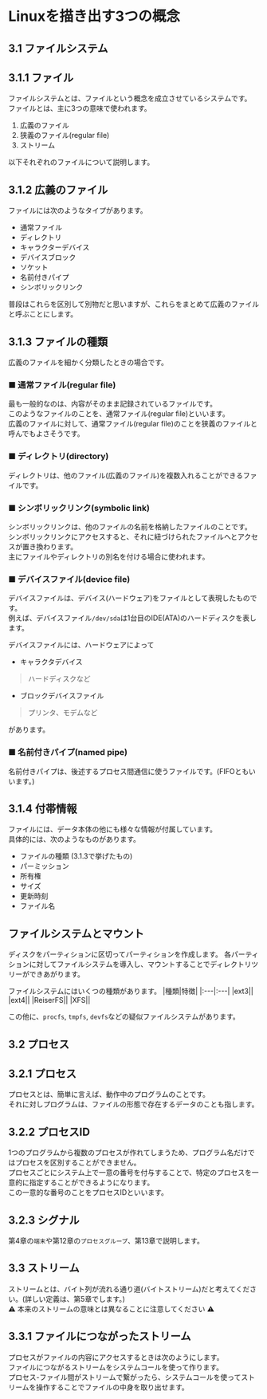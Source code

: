 # Linuxを描き出す3つの概念
## 3.1 ファイルシステム
## 3.1.1 ファイル
ファイルシステムとは、ファイルという概念を成立させているシステムです。  
ファイルとは、主に3つの意味で使われます。
1. 広義のファイル
2. 狭義のファイル(regular file)
3. ストリーム

以下それぞれのファイルについて説明します。
## 3.1.2 広義のファイル
ファイルには次のようなタイプがあります。
- 通常ファイル
- ディレクトリ
- キャラクターデバイス
- デバイスブロック
- ソケット
- 名前付きパイプ
- シンボリックリンク
 
普段はこれらを区別して別物だと思いますが、これらをまとめて広義のファイルと呼ぶことにします。
## 3.1.3 ファイルの種類
広義のファイルを細かく分類したときの場合です。
### ■ 通常ファイル(regular file)
最も一般的なのは、内容がそのまま記録されているファイルです。  
このようなファイルのことを、通常ファイル(regular file)といいます。  
広義のファイルに対して、通常ファイル(regular file)のことを狭義のファイルと呼んでもよさそうです。
### ■ ディレクトリ(directory)
ディレクトリは、他のファイル(広義のファイル)を複数入れることができるファイルです。
### ■ シンボリックリンク(symbolic link)
シンボリックリンクは、他のファイルの名前を格納したファイルのことです。  
シンボリックリンクにアクセスすると、それに紐づけられたファイルへとアクセスが置き換わります。  
主にファイルやディレクトリの別名を付ける場合に使われます。
### ■ デバイスファイル(device file)
デバイスファイルは、デバイス(ハードウェア)をファイルとして表現したものです。  
例えば、デバイスファイル`/dev/sda`は1台目のIDE(ATA)のハードディスクを表します。  
  
デバイスファイルには、ハードウェアによって
- キャラクタデバイス
> ハードディスクなど
- ブロックデバイスファイル
> プリンタ、モデムなど

があります。
### ■ 名前付きパイプ(named pipe)
名前付きパイプは、後述するプロセス間通信に使うファイルです。(FIFOともいいます。)

## 3.1.4 付帯情報
ファイルには、データ本体の他にも様々な情報が付属しています。  
具体的には、次のようなものがあります。
- ファイルの種類 (3.1.3で挙げたもの)
- パーミッション
- 所有権
- サイズ
- 更新時刻
- ファイル名

## ファイルシステムとマウント
ディスクをパーティションに区切ってパーティションを作成します。
各パーティションに対してファイルシステムを導入し、マウントすることでディレクトリツリーができあがります。  
  
ファイルシステムにはいくつの種類があります。
|種類|特徴|
|:---|:---|
|ext3||
|ext4||
|ReiserFS||
|XFS||

この他に、`procfs`, `tmpfs`, `devfs`などの疑似ファイルシステムがあります。
## 3.2 プロセス
## 3.2.1 プロセス
プロセスとは、簡単に言えば、動作中のプログラムのことです。  
それに対しプログラムは、ファイルの形態で存在するデータのことも指します。
## 3.2.2 プロセスID
1つのプログラムから複数のプロセスが作れてしまうため、プログラム名だけではプロセスを区別することができません。  
プロセスごとにシステム上で一意の番号を付与することで、特定のプロセスを一意的に指定することができるようになります。  
この一意的な番号のことをプロセスIDといいます。
## 3.2.3 シグナル
第4章の`端末`や第12章の`プロセスグループ`、第13章で説明します。

## 3.3 ストリーム
ストリームとは、バイト列が流れる通り道(バイトストリーム)だと考えてください。(詳しい定義は、第5章でします。)  
:warning: 本来のストリームの意味とは異なることに注意してください :warning:
## 3.3.1 ファイルにつながったストリーム
プロセスがファイルの内容にアクセスするときは次のようにします。  
ファイルにつながるストリームをシステムコールを使って作ります。  
プロセス-ファイル間がストリームで繋がったら、システムコールを使ってストリームを操作することでファイルの中身を取り出せます。
